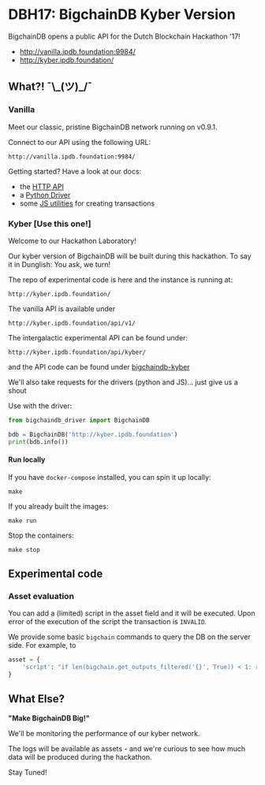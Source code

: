 # DBH17: BigchainDB Kyber Version

BigchainDB opens a public API for the Dutch Blockchain Hackathon '17!

- http://vanilla.ipdb.foundation:9984/
- http://kyber.ipdb.foundation/

## What?! ¯\\\_(ツ)_/¯

### Vanilla

Meet our classic, pristine BigchainDB network running on v0.9.1.

Connect to our API using the following URL:

```
http://vanilla.ipdb.foundation:9984/
```

Getting started? Have a look at our docs:

- the [HTTP API](https://docs.bigchaindb.com/projects/server/en/latest/drivers-clients/http-client-server-api.html)
- a [Python Driver](https://docs.bigchaindb.com/projects/py-driver/en/latest/index.html)
- some [JS utilities](https://github.com/sohkai/js-bigchaindb-quickstart) for creating transactions

### Kyber [Use this one!]

Welcome to our Hackathon Laboratory!

Our kyber version of BigchainDB will be built during this hackathon.
To say it in Dunglish: You ask, we turn! 

The repo of experimental code is here and the instance is running at:
```
http://kyber.ipdb.foundation/
```

The vanilla API is available under

```
http://kyber.ipdb.foundation/api/v1/
```

The intergalactic experimental API can be found under:

```
http://kyber.ipdb.foundation/api/kyber/
```

and the API code can be found under [bigchaindb-kyber](https://github.com/bigchaindb/DBH17/tree/master/bigchaindb-kyber)

We'll also take requests for the drivers (python and JS)... just give us a shout

Use with the driver:

```python
from bigchaindb_driver import BigchainDB

bdb = BigchainDB('http://kyber.ipdb.foundation')
print(bdb.info())
```

#### Run locally
If you have `docker-compose` installed, you can spin it up locally:

```
make
```

If you already built the images:

```
make run
```

Stop the containers:

```
make stop
```
## Experimental code
   
### Asset evaluation

You can add a (limited) script in the asset field and it will be executed. 
Upon error of the execution of the script the transaction is `INVALID`.

We provide some basic `bigchain` commands to query the DB on the server side.
For example, to 
    
```python
asset = {
    'script': "if len(bigchain.get_outputs_filtered('{}', True)) < 1: raise".format("<my_pub_key>")
}
```

## What Else?

**"Make BigchainDB Big!"**

We'll be monitoring the performance of our kyber network.

The logs will be available as assets - and we're curious to see how much data will be produced during the hackathon.

Stay Tuned!
